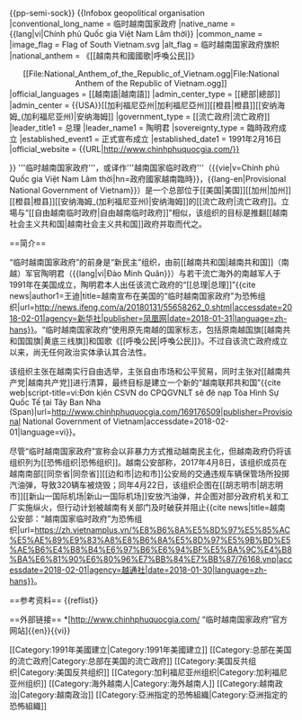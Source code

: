 {{pp-semi-sock}}
{{Infobox geopolitical organisation
|conventional_long_name = 临时越南国家政府
|native_name        = {{lang|vi|Chính phủ Quốc gia Việt Nam Lâm thời}}
|common_name        = 
|image_flag         = Flag of South Vietnam.svg
|alt_flag           = 临时越南国家政府旗帜
|national_anthem    = 《[[越南共和國國歌|呼喚公民]]》<br /><center>[[File:National_Anthem_of_the_Republic_of_Vietnam.ogg|File:National Anthem of the Republic of Vietnam.ogg]]</center>
|official_languages = [[越南語|越南語]]
|admin_center_type  = [[總部|總部]]
|admin_center       = {{USA}}[[加利福尼亞州|加利福尼亞州]][[橙县|橙县]][[安纳海姆_(加利福尼亚州)|安纳海姆]]
|government_type    = [[流亡政府|流亡政府]]
|leader_title1      = 总理
|leader_name1       = 陶明君
|sovereignty_type   = 臨時政府成立
|established_event1 = 正式宣布成立
|established_date1  = 1991年2月16日
|official_website   = {{URL|http://www.chinhphuquocgia.com/}}

}}
'''临时越南国家政府'''，或译作'''越南国家临时政府'''（{{vie|v=Chính phủ Quốc gia Việt Nam Lâm thời|hn=政府國家越南臨時}}，{{lang-en|Provisional National Government of Vietnam}}）是一个总部位于[[美国|美国]][[加州|加州]][[橙县|橙县]][[安纳海姆_(加利福尼亚州)|安纳海姆]]的[[流亡政府|流亡政府]]。立場与“[[自由越南临时政府|自由越南临时政府]]”相似，该组织的目标是推翻[[越南社会主义共和国|越南社会主义共和国]]政府并取而代之。

==简介==

“临时越南国家政府”的前身是“新民主”组织，由前[[越南共和国|越南共和国]]（南越）军官陶明君（{{lang|vi|Đào Minh Quân}}）与若干流亡海外的南越军人于1991年在美国成立，陶明君本人出任该流亡政府的“[[总理|总理]]”<ref>{{cite news|author1=王迪|title=越南宣布在美国的“临时越南国家政府”为恐怖组织|url=http://news.ifeng.com/a/20180131/55658262_0.shtml|accessdate=2018-02-01|agency=新华社|publisher=凤凰网|date=2018-01-31|language=zh-hans}}</ref>。“临时越南国家政府”使用原先南越的国家标志，包括原南越国旗[[越南共和国国旗|黄底三线旗]]和国歌《[[呼喚公民|呼喚公民]]》。不过自该流亡政府成立以来，尚无任何政治实体承认其合法性。

该组织主张在越南实行自由选举，主张自由市场和公平贸易，同时主张对[[越南共产党|越南共产党]]进行清算，最终目标是建立一个新的“越南联邦共和国”<ref>{{cite web|script-title=vi:Đơn kịên CSVN do CPQGVNLT sẽ đ̣ê nạp Tòa Hình Sự Quốc Tế ṭai Tây Ban Nha (Span)|url=http://www.chinhphuquocgia.com/169176509|publisher=Provisional National Government of Vietnam|accessdate=2018-02-01|language=vi}}</ref>。

尽管“临时越南国家政府”宣称会以非暴力方式推动越南民主化，但越南政府仍将该组织列为[[恐怖组织|恐怖组织]]。越南公安部称，2017年4月8日，该组织成员在越南南部[[同奈省|同奈省]][[边和市|边和市]]公安局的交通违规车辆保管场所投掷汽油弹，导致320辆车被烧毁；同年4月22日，该组织企图在[[胡志明市|胡志明市]][[新山一国际机场|新山一国际机场]]安放汽油弹，并企图对部分政府机关和工厂实施纵火，但行动计划被越南有关部门及时破获并阻止<ref>{{cite news|title=越南公安部：“越南国家临时政府”为恐怖组织|url=https://zh.vietnamplus.vn/%E8%B6%8A%E5%8D%97%E5%85%AC%E5%AE%89%E9%83%A8%E8%B6%8A%E5%8D%97%E5%9B%BD%E5%AE%B6%E4%B8%B4%E6%97%B6%E6%94%BF%E5%BA%9C%E4%B8%BA%E6%81%90%E6%80%96%E7%BB%84%E7%BB%87/76168.vnp|accessdate=2018-02-01|agency=越通社|date=2018-01-30|language=zh-hans}}</ref>。

==参考资料==
{{reflist}}

==外部链接==
*[http://www.chinhphuquocgia.com/ “临时越南国家政府”官方网站]{{en}}{{vi}}

[[Category:1991年美國建立|Category:1991年美國建立]]
[[Category:总部在美国的流亡政府|Category:总部在美国的流亡政府]]
[[Category:美国反共组织|Category:美国反共组织]]
[[Category:加利福尼亚州组织|Category:加利福尼亚州组织]]
[[Category:海外越南人|Category:海外越南人]]
[[Category:越南政治|Category:越南政治]]
[[Category:亞洲指定的恐怖組織|Category:亞洲指定的恐怖組織]]